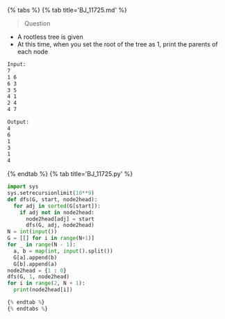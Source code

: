 {% tabs %}
{% tab title='BJ_11725.md' %}

> Question

* A rootless tree is given
* At this time, when you set the root of the tree as 1, print the parents of each node

```txt
Input:
7
1 6
6 3
3 5
4 1
2 4
4 7

Output:
4
6
1
3
1
4
```

{% endtab %}
{% tab title='BJ_11725.py' %}

```py
import sys
sys.setrecursionlimit(10**9)
def dfs(G, start, node2head):
  for adj in sorted(G[start]):
    if adj not in node2head:
      node2head[adj] = start
      dfs(G, adj, node2head)
N = int(input())
G = [[] for i in range(N+1)]
for _ in range(N - 1):
  a, b = map(int, input().split())
  G[a].append(b)
  G[b].append(a)
node2head = {1 : 0}
dfs(G, 1, node2head)
for i in range(2, N + 1):
  print(node2head[i])

{% endtab %}
{% endtabs %}
